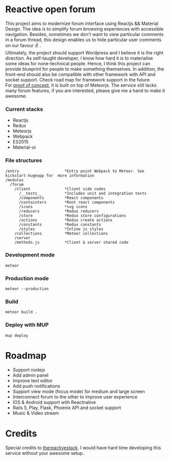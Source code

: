 # Reactive open forum
This project aims to modernize forum interface using Reactjs && Material Design. The idea is to simplify forum browsing experiences with accessible navigation. Besides, sometimes we don't want to view particular comments in a forum thread, this design enables us to hide particular user comments on our favour :v: .  
Ultimately, the project should support Wordpress and I believe it is the right direction. As self-taught developer, I know how hard it is to materialise some ideas for none-technical people. Hence, I think this project can provide blueprint for people to make something themselves. In addition, the front-end should also be compatible with other framework with API and socket support. Check road map for framework support in the future.  
For [proof of concept](http://188.166.213.121), it is built on top of Meteorjs. The service still lacks many forum features, if you are interested, please give me a hand to make it awesome.

### Current stacks
* Reactjs
* Redux
* Meteorjs
* Webpack
* ES2015
* Material-ui

### File structures  
```
/entry                    *Entry point Webpack to Meteor. See kickstart-hugeapp for  more information
/modules
  /forum
    /client               *Client side codes
      /__tests__          *Includes unit and integration tests
      /components         *React components
      /containters        *Root react components
      /icons              *svg icons
      /reducers           *Redux reducers
      /store              *Redux store configurations
      /actions            *Redux create actions
      /constants          *Redux constants
      /styles             *Inline js styles
    /collections          *Meteor collections
    /server
    /methods.js           *Client & server shared code

```
 
### Development mode 
    meteor
     
### Production mode
    meteor --production

### Build
    meteor build .

### Deploy with MUP
    mup deploy

# Roadmap  
* Support nodejs
* Add admin panel
* Improve text editor
* Add push notifications
* Support view mode (focus mode) for medium and large screen
* Interconnect forum to the other to improve user experience
* IOS & Android support with Reactnative
* Rails 5, Play, Flask, Phoenix API and socket support
* Music & Video stream

# Credits  
Special credits to [thereactivestack](https://github.com/thereactivestack/kickstart-hugeapp). I would have hard time developing this service without your awesome setup.